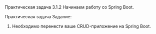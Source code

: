 Практическая задача 3.1.2 Начинаем работу со Spring Boot.


Практическая задача
Задание:


1. Необходимо перенести ваше CRUD-приложение на Spring Boot.
